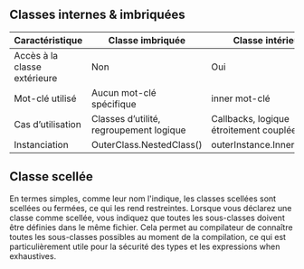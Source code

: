 ## Classes internes & imbriquées

| Caractéristique              | Classe imbriquée                         | Classe intérieur                        |
|------------------------------|------------------------------------------|-----------------------------------------|
| Accès à la classe extérieure | 	Non                                     | 	Oui                                    |
| Mot-clé utilisé              | 	Aucun mot-clé spécifique                | 	inner mot-clé                          |
| Cas d’utilisation            | 	Classes d’utilité, regroupement logique | 	Callbacks, logique étroitement couplée |
| Instanciation                | 	OuterClass.NestedClass()                | 	outerInstance.InnerClass()             |

## Classe scellée

En termes simples, comme leur nom l'indique, les classes scellées sont scellées ou fermées, ce qui les rend restreintes.
Lorsque vous déclarez une classe comme scellée, vous indiquez que toutes les sous-classes doivent être définies dans le
même fichier. Cela permet au compilateur de connaître toutes les sous-classes possibles au moment de la compilation, ce
qui est particulièrement utile pour la sécurité des types et les expressions when exhaustives.